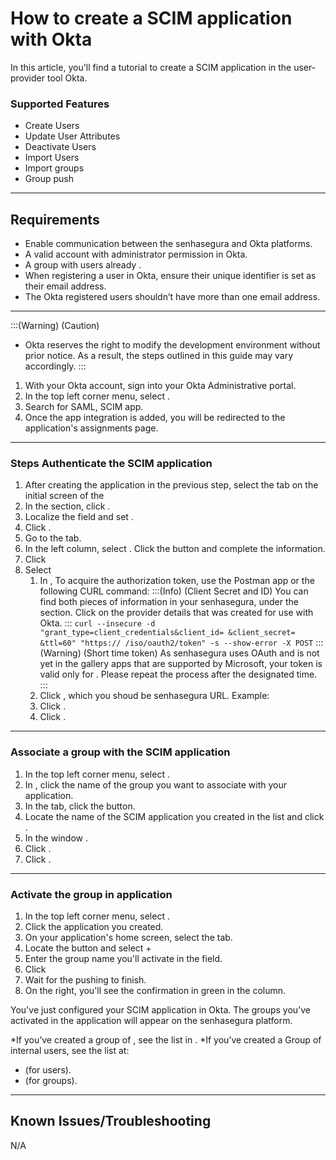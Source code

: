 # How to create a SCIM application with Okta 

In this article, you'll find a tutorial to create a SCIM application in the user-provider tool Okta.

### Supported Features
* Create Users
* Update User Attributes
* Deactivate Users
* Import Users
* Import groups
* Group push

* * *
## Requirements

* Enable communication between the senhasegura and Okta platforms.
* A valid account with administrator permission in Okta.
* A group with users already .
* When registering a user in Okta, ensure their unique identifier is set as their email address.
* The Okta registered users shouldn’t have more than one email address.

* * *

:::(Warning) (Caution)
* Okta reserves the right to modify the development environment without prior notice. As a result, the steps outlined in this guide may vary accordingly.
:::

1. With your Okta account, sign into your Okta Administrative portal. 
2. In the top left corner menu, select .
3. Search for  SAML, SCIM  app.
4. Once the app integration is added, you will be redirected to the application's assignments page.

* * *

### Steps Authenticate the SCIM application

1. After creating the application in the previous step, select the  tab on the initial screen of the 
2. In the  section, click .
3. Localize the  field and set .
4. Click . 
5. Go to the  tab.
6. In the left column, select . Click the  button and complete the information.
7. Click 
8. Select 
    1. In , To acquire the authorization token, use the Postman app or the following CURL command:
        :::(Info) (Client Secret and ID)
         You can find both pieces of information in your senhasegura, under the  section. Click on the provider details that was created for use with Okta.
        :::
        `
        curl --insecure -d "grant_type=client_credentials&client_id=
&client_secret=
&ttl=60" "https://
/iso/oauth2/token" -s --show-error -X POST
        `
        :::(Warning) (Short time token)
        As senhasegura uses OAuth and is not yet in the gallery apps that are supported by Microsoft, your token is valid only for . Please repeat the process after the designated time.
        :::
    2. Click , which you shoud be senhasegura URL. Example: 
    3. Click .
    4. Click .

* * *

### Associate a group with the SCIM application

1. In the top left corner menu, select .
2. In , click the name of the group you want to associate with your application.
3. In the  tab, click the  button.
4. Locate the name of the SCIM application you created in the list and click .
5. In the window .
6. Click .
7. Click .

* * *

### Activate the group in application

1. In the top left corner menu, select .
2. Click the application you created.
3. On your application's home screen, select the  tab.
4. Locate the  button and select + 
5. Enter the group name you'll activate in the  field.
6. Click 
7. Wait for the pushing to finish.
8. On the right, you'll see the confirmation  in green in the  column.

You've just configured your SCIM application in Okta. The groups you’ve activated in the application will appear on the senhasegura platform.

*If you’ve created a group of , see the list in .
*If you’ve created a Group of internal users, see the list at:
*   (for users).
*   (for groups).

* * *

## Known Issues/Troubleshooting
N/A